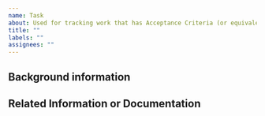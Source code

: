```yaml
---
name: Task
about: Used for tracking work that has Acceptance Criteria (or equivalent) tracked elsewhere (like the Mac and SaaS Working Groups), or is a well-defined recurring task (Weekly SMT Update, etc.)
title: ""
labels: ""
assignees: ""
---
```


## Background information

<!-- description, links, what is the problem we are trying to solve, etc. -->

## Related Information or Documentation

